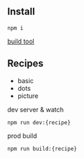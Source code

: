 
## Install

```
npm i
```
[build tool](https://parceljs.org)

## Recipes

* basic
* dots
* picture

dev server & watch
```
npm run dev:{recipe}
```

prod build
```
npm run build:{recipe}
```

